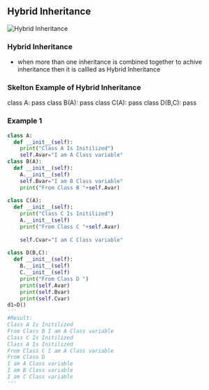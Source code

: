 ## Hybrid Inheritance

![Hybrid Inheritance](https://github.com/chavarera/PythonScript/blob/master/Class/hybridinheritance.png)

### Hybrid Inheritance
- when more than one inheritance is combined together to achive inheritance then it is callled as Hybrid Inheritance


### Skelton Example of Hybrid Inheritance
class A:
	pass
class B(A):
	pass
class C(A):
	pass
class D(B,C):
	pass

### Example 1
```python
class A:
  def __init__(self):
    print("Class A Is Initilized")
    self.Avar="I am A Class variable"
class B(A):
  def __init__(self):
    A.__init__(self)
    self.Bvar="I am B Class variable"
    print("From Class B "+self.Avar)
    
class C(A):
  def __init__(self):
    print("Class C Is Initilized")
    A.__init__(self)
    print("From Class C "+self.Avar)
   
    self.Cvar="I am C Class variable"
    
class D(B,C):
  def __init__(self):
    B.__init__(self)
    C.__init__(self)
    print("From Class D ")
    print(self.Avar)
    print(self.Bvar)
    print(self.Cvar)
d1=D()
'''
#Result:
Class A Is Initilized
From Class B I am A Class variable
Class C Is Initilized
Class A Is Initilized
From Class C I am A Class variable
From Class D 
I am A Class variable
I am B Class variable
I am C Class variable
'''
```

